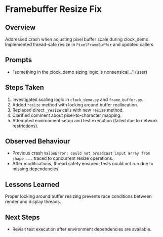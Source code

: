 # Framebuffer Resize Fix

## Overview
Addressed crash when adjusting pixel buffer scale during clock_demo.
Implemented thread-safe resize in `PixelFrameBuffer` and updated callers.

## Prompts
- "something in the clock_demo sizing logic is nonsensical..." (user)

## Steps Taken
1. Investigated scaling logic in `clock_demo.py` and `frame_buffer.py`.
2. Added `resize` method with locking around buffer reallocation.
3. Replaced direct `_resize` calls with new `resize` method.
4. Clarified comment about pixel-to-character mapping.
5. Attempted environment setup and test execution (failed due to network restrictions).

## Observed Behaviour
- Previous crash `ValueError: could not broadcast input array from shape ...` traced to concurrent resize operations.
- After modifications, thread safety ensured; tests could not run due to missing dependencies.

## Lessons Learned
Proper locking around buffer resizing prevents race conditions between render and display threads.

## Next Steps
- Revisit test execution after environment dependencies are available.
